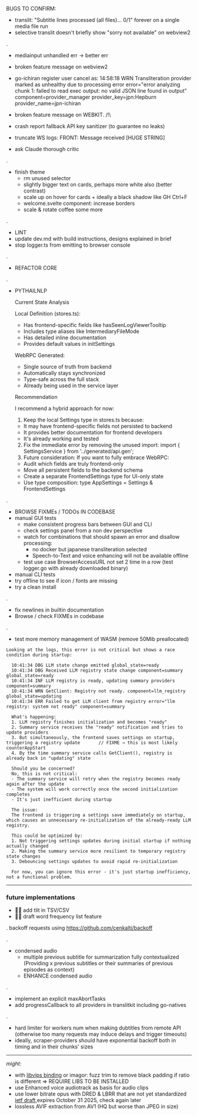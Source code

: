 BUGS TO CONFIRM:
- translit: "Subtitle lines processed (all files)... 0/1" forever on a single media file run
- selective translit doesn't briefly show "sorry not available" on webview2

.

- mediainput unhandled err → better err
- broken feature message on webview2

- go-ichiran register user cancel as: 14:58:18 WRN Transliteration provider marked as unhealthy due to processing error error="error analyzing chunk 1: failed to read exec output: no valid JSON line found in output" component=provider_manager provider_key=jpn:Hepburn provider_name=jpn-ichiran
- broken feature message on WEBKIT. /!\
- crash report fallback API key sanitizer (to guarantee no leaks)
- truncate WS logs: FRONT: Message received [HUGE STRING]
- ask Claude thorough critic



.
- finish theme
  - rm unused selector
  - slightly bigger text on cards, perhaps more white also (better contrast)
  - scale up on hover for cards + ideally a black shadow like GH Ctrl+F
  - welcome.svelte component: increase borders
  - scale & rotate coffee some more

.
- LINT
- update dev.md with build instructions, designs explained in brief
- stop logger.ts from emitting to browser console


.
- REFACTOR CORE


.
- PYTHAILNLP

  Current State Analysis

  Local Definition (stores.ts):
  - Has frontend-specific fields like hasSeenLogViewerTooltip
  - Includes type aliases like IntermediaryFileMode
  - Has detailed inline documentation
  - Provides default values in initSettings

  WebRPC Generated:
  - Single source of truth from backend
  - Automatically stays synchronized
  - Type-safe across the full stack
  - Already being used in the service layer

  Recommendation

  I recommend a hybrid approach for now:

  1. Keep the local Settings type in stores.ts because:
    - It may have frontend-specific fields not persisted to backend
    - It provides better documentation for frontend developers
    - It's already working and tested
  2. Fix the immediate error by removing the unused import:
  import { SettingsService } from '../generated/api.gen';
  3. Future consideration: If you want to fully embrace WebRPC:
    - Audit which fields are truly frontend-only
    - Move all persistent fields to the backend schema
    - Create a separate FrontendSettings type for UI-only state
    - Use type composition: type AppSettings = Settings & FrontendSettings


.
- BROWSE FIXMEs / TODOs IN CODEBASE
- manual GUI tests
  - make consistent progress bars between GUI and CLI
  - check settings panel from a non dev perspective
  - watch for combinations that should spawn an error and disallow processing:
    - no docker but japanese transliteration selected
    - Speech-to-Text and voice enhancing will not be available offline
  - test use case BrowserAccessURL not set 2 time in a row (test logger.go with already downloaded binary)
- manual CLI tests
- try offline to see if icon / fonts are missing
- try a clean install

.

- fix newlines in builtin documentation
- Browse / check FIXMEs in codebase

.

- test more memory management of WASM (remove 50Mib preallocated)




```
Looking at the logs, this error is not critical but shows a race condition during startup:

  10:41:34 DBG LLM state change emitted global_state=ready
  10:41:34 DBG Received LLM registry state change component=summary global_state=ready
  10:41:34 INF LLM registry is ready, updating summary providers component=summary
  10:41:34 WRN GetClient: Registry not ready. component=llm_registry global_state=updating
  10:41:34 ERR Failed to get LLM client from registry error="llm registry: system not ready" component=summary

  What's happening:
  1. LLM registry finishes initialization and becomes "ready"
  2. Summary service receives the "ready" notification and tries to update providers
  3. But simultaneously, the frontend saves settings on startup, triggering a registry update 		// FIXME → this is most likely counterAppStart
  4. By the time summary service calls GetClient(), registry is already back in "updating" state

  Should you be concerned?
  No, this is not critical:
  - The summary service will retry when the registry becomes ready again after the update
  - The system will work correctly once the second initialization completes
  - It's just inefficient during startup

  The issue:
  The frontend is triggering a settings save immediately on startup, which causes an unnecessary re-initialization of the already-ready LLM registry.

  This could be optimized by:
  1. Not triggering settings updates during initial startup if nothing actually changed
  2. Making the summary service more resilient to temporary registry state changes
  3. Debouncing settings updates to avoid rapid re-initialization

  For now, you can ignore this error - it's just startup inefficiency, not a functional problem.

```


<hr>

### future implementations

- 🚧🚧 add tlit in TSV/CSV
- 🚧🚧 draft word frequency list feature

.
backoff requests using https://github.com/cenkalti/backoff

.
- condensed audio
  - multiple previous subtitle for summarization fully contextualized (Providing x previous subtitles or their summaries of previous episodes as context)
  - ENHANCE condensed audio

.

- implement an explicit maxAbortTasks
- add progressCallback to all providers in translitkit including go-natives

.
- hard limiter for workers num when making dubtitles from remote API (otherwise too many requests may induce delays and trigger timeouts)
- ideally, scraper-providers should have exponential backoff both in timing and in their chunks' sizes

<hr>

*might:*

- with [libvips binding](https://github.com/h2non/bimg) or imagor: fuzz trim to remove black padding if ratio is different => REQUIRE LIBS TO BE INSTALLED
- use Enhanced voice audiotrack as basis for audio clips
- use lower bitrate opus with DRED & LBRR that are not yet standardized [ietf draft](https://datatracker.ietf.org/doc/draft-ietf-mlcodec-opus-extension/),expires October 31 2025, check again later
- lossless AVIF extraction from AV1 (HQ but worse than JPEG in size)

